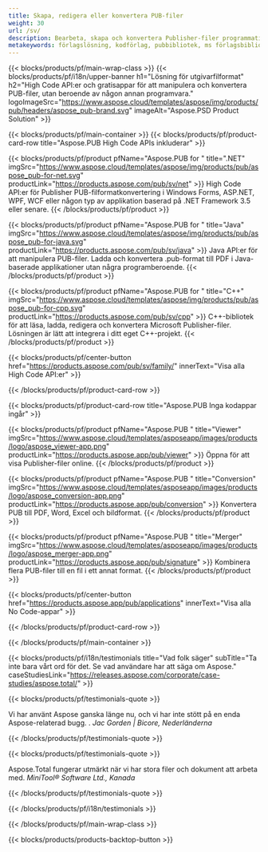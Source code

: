 ```yaml
---
title: Skapa, redigera eller konvertera PUB-filer
weight: 30
url: /sv/
description: Bearbeta, skapa och konvertera Publisher-filer programmatiskt med High Code API:er. Integrera funktionaliteten i din produkt!
metakeywords: förlagslösning, kodförlag, pubbibliotek, ms förlagsbibliotek
---
```


{{< blocks/products/pf/main-wrap-class >}}
{{< blocks/products/pf/i18n/upper-banner h1="Lösning för utgivarfilformat" h2="High Code API:er och gratisappar för att manipulera och konvertera PUB-filer, utan beroende av någon annan programvara."  logoImageSrc="https://www.aspose.cloud/templates/aspose/img/products/pub/headers/aspose_pub-brand.svg" imageAlt="Aspose.PSD Product Solution" >}}

{{< blocks/products/pf/main-container >}}
{{< blocks/products/pf/product-card-row title="Aspose.PUB High Code APIs inkluderar" >}}

{{< blocks/products/pf/product pfName="Aspose.PUB for " title=".NET" imgSrc="https://www.aspose.cloud/templates/aspose/img/products/pub/aspose_pub-for-net.svg" productLink="https://products.aspose.com/pub/sv/net" >}}
High Code API:er för Publisher PUB-filformatkonvertering i Windows Forms, ASP.NET, WPF, WCF eller någon typ av applikation baserad på .NET Framework 3.5 eller senare.
{{< /blocks/products/pf/product >}}

{{< blocks/products/pf/product pfName="Aspose.PUB for " title="Java" imgSrc="https://www.aspose.cloud/templates/aspose/img/products/pub/aspose_pub-for-java.svg" productLink="https://products.aspose.com/pub/sv/java" >}}
Java API:er för att manipulera PUB-filer. Ladda och konvertera .pub-format till PDF i Java-baserade applikationer utan några programberoende.
{{< /blocks/products/pf/product >}}

{{< blocks/products/pf/product pfName="Aspose.PUB for " title="C++" imgSrc="https://www.aspose.cloud/templates/aspose/img/products/pub/aspose_pub-for-cpp.svg" productLink="https://products.aspose.com/pub/sv/cpp" >}}
C++-bibliotek för att läsa, ladda, redigera och konvertera Microsoft Publisher-filer. Lösningen är lätt att integrera i ditt eget C++-projekt.
{{< /blocks/products/pf/product >}}

{{< blocks/products/pf/center-button href="https://products.aspose.com/pub/sv/family/" innerText="Visa alla High Code API:er" >}}

{{< /blocks/products/pf/product-card-row >}}

{{< blocks/products/pf/product-card-row title="Aspose.PUB Inga kodappar ingår" >}}

{{< blocks/products/pf/product pfName="Aspose.PUB " title="Viewer" imgSrc="https://www.aspose.cloud/templates/asposeapp/images/products/logo/aspose_viewer-app.png" productLink="https://products.aspose.app/pub/viewer" >}} Öppna för att visa Publisher-filer online. {{< /blocks/products/pf/product >}}

{{< blocks/products/pf/product pfName="Aspose.PUB " title="Conversion" imgSrc="https://www.aspose.cloud/templates/asposeapp/images/products/logo/aspose_conversion-app.png" productLink="https://products.aspose.app/pub/conversion" >}} Konvertera PUB till PDF, Word, Excel och bildformat. {{< /blocks/products/pf/product >}}

{{< blocks/products/pf/product pfName="Aspose.PUB " title="Merger" imgSrc="https://www.aspose.cloud/templates/asposeapp/images/products/logo/aspose_merger-app.png" productLink="https://products.aspose.app/pub/signature" >}} Kombinera flera PUB-filer till en fil i ett annat format. {{< /blocks/products/pf/product >}}

{{< blocks/products/pf/center-button href="https://products.aspose.app/pub/applications" innerText="Visa alla No Code-appar" >}}

{{< /blocks/products/pf/product-card-row >}}

{{< /blocks/products/pf/main-container >}}

{{< blocks/products/pf/i18n/testimonials title="Vad folk säger" subTitle="Ta inte bara vårt ord för det. Se vad användare har att säga om Aspose." caseStudiesLink="https://releases.aspose.com/corporate/case-studies/aspose.total/" >}}

{{< blocks/products/pf/testimonials-quote >}}
<p class="first">
 Vi har använt Aspose ganska länge nu, och vi har inte stött på en enda Aspose-relaterad bugg. .
 <em>
  Jac Gorden | Bicore, Nederländerna
 </em>
</p>

{{< /blocks/products/pf/testimonials-quote >}}

{{< blocks/products/pf/testimonials-quote >}}
<p class="second">
 Aspose.Total fungerar utmärkt när vi har stora filer och dokument att arbeta med.
 <em>
  MiniTool® Software Ltd., Kanada
 </em>
</p>

{{< /blocks/products/pf/testimonials-quote >}}

{{< /blocks/products/pf/i18n/testimonials >}}

{{< /blocks/products/pf/main-wrap-class >}}

{{< blocks/products/products-backtop-button >}}